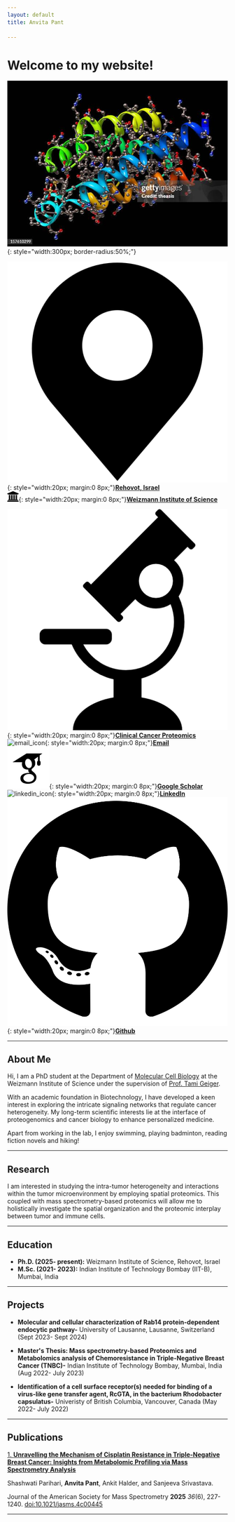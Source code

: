 ```yaml
---
layout: default
title: Anvita Pant

---
```


# Welcome to my website!

![Your Photo](assets/side-bar-img.jpg){: style="width:300px; border-radius:50%;"}

![location_icon](assets/location-pin.svg){: style="width:20px; margin:0 8px;"}[**Rehovot, Israel**](https://www.google.com/maps/place/Rehovot/@31.8933705,34.7239477,12z/data=!3m1!4b1!4m6!3m5!1s0x1502b70592bfe58f:0xeeadf8cb1758f957!8m2!3d31.8943652!4d34.8115292!16zL20vMDF2dHR5?entry=ttu&g_ep=EgoyMDI1MTAyOS4yIKXMDSoASAFQAw%3D%3D)  
![university_icon](assets/university-1.svg){: style="width:20px; margin:0 8px;"}[**Weizmann Institute of Science**](https://www.weizmann.ac.il/pages/)

![lab_icon](assets/lab_icon_1.png){: style="width:20px; margin:0 8px;"}[**Clinical Cancer Proteomics**](https://www.weizmann.ac.il/mcb/TGeiger/group-members)  
![email_icon](https://cdn.jsdelivr.net/gh/simple-icons/simple-icons/icons/gmail.svg){: style="width:20px; margin:0 8px;"}[**Email**](mailto:anvita.pant@weizmann.ac.il)  
![google_scholar_icon](assets/google-cholar-icon-3.png){: style="width:20px; margin:0 8px;"}[**Google Scholar**](https://scholar.google.com/citations?user=0D6QbOUAAAAJ&hl=en)  
![linkedin_icon](https://cdn.jsdelivr.net/gh/simple-icons/simple-icons/icons/linkedin.svg){: style="width:20px; margin:0 8px;"}[**LinkedIn**](https://www.linkedin.com/in/anvita-pant/)   
![github_icon](assets/github.svg){: style="width:20px; margin:0 8px;"}[**Github**](https://github.com/pantanvita)

---
  
## About Me

Hi, I am a PhD student at the Department of [Molecular Cell Biology](https://www.weizmann.ac.il/mcb/) at the Weizmann Institute of Science under the supervision of [Prof. Tami Geiger](https://www.weizmann.ac.il/mcb/TGeiger/home).

With an academic foundation in Biotechnology, I have developed a keen interest in exploring the intricate signaling networks that regulate cancer heterogeneity. My long-term scientific interests lie at the interface of proteogenomics and cancer biology to enhance personalized medicine.

Apart from working in the lab, I enjoy swimming, playing badminton, reading fiction novels and hiking!

---

## Research

I am interested in studying the intra-tumor heterogeneity and interactions within the tumor microenvironment by employing spatial proteomics. This coupled with mass spectrometry-based proteomics will allow me to holistically investigate the spatial organization and the proteomic interplay between tumor and immune cells.

---
  
## Education

- **Ph.D. (2025- present):** Weizmann Institute of Science, Rehovot, Israel 
- **M.Sc. (2021- 2023):** Indian Institute of Technology Bombay (IIT-B), Mumbai, India

---
  
## Projects

- **Molecular and cellular characterization of Rab14 protein-dependent endocytic pathway-** University of Lausanne, Lausanne, Switzerland (Sept 2023- Sept 2024)  
  
- **Master's Thesis: Mass spectrometry-based Proteomics and Metabolomics analysis of Chemoresistance in Triple-Negative Breast Cancer (TNBC)-** Indian Institute of Technology Bombay, Mumbai, India (Aug 2022- July 2023)

- **Identification of a cell surface receptor(s) needed for binding of a virus-like gene transfer agent, RcGTA, in the bacterium Rhodobacter capsulatus-** Univeristy of British Columbia, Vancouver, Canada (May 2022- July 2022)
  
---
  
## Publications

[1. **Unravelling the Mechanism of Cisplatin Resistance in Triple-Negative Breast Cancer: Insights from Metabolomic Profiling via Mass Spectrometry Analysis**](https://pubs.acs.org/doi/10.1021/jasms.4c00445)

Shashwati Parihari, **Anvita Pant**, Ankit Halder, and Sanjeeva Srivastava. 

Journal of the American Society for Mass Spectrometry **2025** *36*(6), 227-1240. [doi:10.1021/jasms.4c00445](10.1021/jasms.4c00445)  

---


